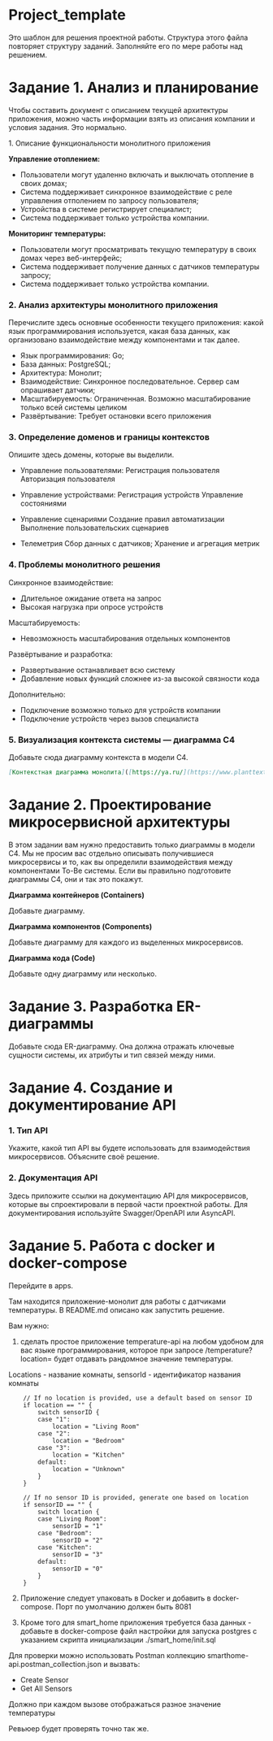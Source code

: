 # Project_template

Это шаблон для решения проектной работы. Структура этого файла повторяет структуру заданий. Заполняйте его по мере работы над решением.

# Задание 1. Анализ и планирование

<aside>

Чтобы составить документ с описанием текущей архитектуры приложения, можно часть информации взять из описания компании и условия задания. Это нормально.

</aside

### 1. Описание функциональности монолитного приложения

**Управление отоплением:**

- Пользователи могут удаленно включать и выключать отопление в своих домах;
- Система поддерживает синхронное взаимодействие с реле управления отполением по запросу пользователя;
- Устройства в системе регистрирует специалист;
- Система поддерживает только устройства компании.

**Мониторинг температуры:**

- Пользователи могут просматривать текущую температуру в своих домах через веб-интерфейс;
- Система поддерживает получение данных с датчиков температуры запросу;
- Система поддерживает только устройства компании.


### 2. Анализ архитектуры монолитного приложения

Перечислите здесь основные особенности текущего приложения: какой язык программирования используется, какая база данных, как организовано взаимодействие между компонентами и так далее.

- Язык программирования: Go;
- База данных: PostgreSQL;
- Архитектура: Монолит;
- Взаимодействие: Синхронное последовательное. Сервер сам опрашивает датчики;
- Масштабируемость: Ограниченная. Возможно масштабирование только всей системы целиком
- Развёртывание: Требует остановки всего приложения


### 3. Определение доменов и границы контекстов

Опишите здесь домены, которые вы выделили.

- Управление пользователями:
  Регистрация пользователя
  Авторизация пользователя
  
- Управление устройствами:
  Регистрация устройств
  Управление состояниями

- Управление сценариями
  Создание правил автоматизации
  Выполнение пользовательских сценариев

- Телеметрия
  Сбор данных с датчиков;
  Хранение и агрегация метрик


### **4. Проблемы монолитного решения**

Синхронное взаимодействие:
- Длительное ожидание ответа на запрос
- Высокая нагрузка при опросе устройств

Масштабируемость:
- Невозможность масштабирования отдельных компонентов

Развёртывание и разработка:
- Развертывание останавливает всю систему
- Добавление новых функций сложнее из-за высокой связности кода

Дополнительно:
- Подключение возможно только для устройств компании
- Подключение устройств через вызов специалиста


### 5. Визуализация контекста системы — диаграмма С4

Добавьте сюда диаграмму контекста в модели C4.

```markdown
[Контекстная диаграмма монолита]([https://ya.ru/](https://www.planttext.com?text=dLJHIkD057qlz1zcyrH1ySL74QNui6-Y7o111nJITacchBur5bIeM1H14TJLByX6WxMcyHVk_D6UEqbZK-CYKZgJtBbpphddNhBiATjLxOPJhVpORMuvxMqf5kiBy_M5pNghgUIUMgfMgXMrgnmfw9eI6ka3YcYeVUmZ2dHVq1CDAA17tS4QunS8BCZ4_vK6o0j4RSMR--dDCDQQTBrMizRsf3ihBBhZB7r2pzX3u34wtgt_d0dj0zOthx7k2Nh0mnjEUlJ2QXAAhPcSg65xAgMwHrAa3utQrnJ1-YGk44hC0hmXe4_r4KX6E3tzG9_WCM41MGOi6HQIAFfCuyO-n3LglsstiTE29Iod99F3j_3t4Gh1GC-w2yK70jiJYzPd2BFV4OVUJ2V2iHvcdvB8eWI56Jn5bkbCAcPpTK_LNEdO-ypwXoqlXUKoIs2DrlFSiu1rpbE8QWgXahllVXW9s7z9rrPjrxXomVt7xG5xcxhANUkOS5TtTCymNs5OOexhVkfGMMhtO-thqib6ij2BRnKoAunN2KOWDfmTHCCilLmGYs09us4jYBX1dczWWacWoIdC0IOkvZsyHLBUlB4lFZJ_rJqScG49fwQyNomr2vQmJBNf4Yo6Inz_gUXgPLasj_41-WS0))
```


# Задание 2. Проектирование микросервисной архитектуры

В этом задании вам нужно предоставить только диаграммы в модели C4. Мы не просим вас отдельно описывать получившиеся микросервисы и то, как вы определили взаимодействия между компонентами To-Be системы. Если вы правильно подготовите диаграммы C4, они и так это покажут.

**Диаграмма контейнеров (Containers)**

Добавьте диаграмму.

**Диаграмма компонентов (Components)**

Добавьте диаграмму для каждого из выделенных микросервисов.

**Диаграмма кода (Code)**

Добавьте одну диаграмму или несколько.

# Задание 3. Разработка ER-диаграммы

Добавьте сюда ER-диаграмму. Она должна отражать ключевые сущности системы, их атрибуты и тип связей между ними.

# Задание 4. Создание и документирование API

### 1. Тип API

Укажите, какой тип API вы будете использовать для взаимодействия микросервисов. Объясните своё решение.

### 2. Документация API

Здесь приложите ссылки на документацию API для микросервисов, которые вы спроектировали в первой части проектной работы. Для документирования используйте Swagger/OpenAPI или AsyncAPI.

# Задание 5. Работа с docker и docker-compose

Перейдите в apps.

Там находится приложение-монолит для работы с датчиками температуры. В README.md описано как запустить решение.

Вам нужно:

1) сделать простое приложение temperature-api на любом удобном для вас языке программирования, которое при запросе /temperature?location= будет отдавать рандомное значение температуры.

Locations - название комнаты, sensorId - идентификатор названия комнаты

```
	// If no location is provided, use a default based on sensor ID
	if location == "" {
		switch sensorID {
		case "1":
			location = "Living Room"
		case "2":
			location = "Bedroom"
		case "3":
			location = "Kitchen"
		default:
			location = "Unknown"
		}
	}

	// If no sensor ID is provided, generate one based on location
	if sensorID == "" {
		switch location {
		case "Living Room":
			sensorID = "1"
		case "Bedroom":
			sensorID = "2"
		case "Kitchen":
			sensorID = "3"
		default:
			sensorID = "0"
		}
	}
```

2) Приложение следует упаковать в Docker и добавить в docker-compose. Порт по умолчанию должен быть 8081

3) Кроме того для smart_home приложения требуется база данных - добавьте в docker-compose файл настройки для запуска postgres с указанием скрипта инициализации ./smart_home/init.sql

Для проверки можно использовать Postman коллекцию smarthome-api.postman_collection.json и вызвать:

- Create Sensor
- Get All Sensors

Должно при каждом вызове отображаться разное значение температуры

Ревьюер будет проверять точно так же.


